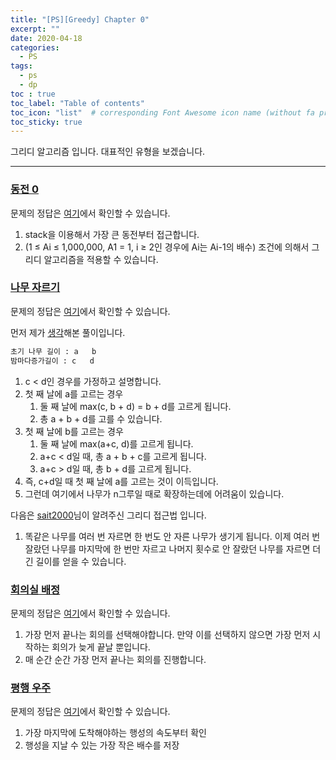 ```yaml
---
title: "[PS][Greedy] Chapter 0"
excerpt: ""
date: 2020-04-18
categories:
  - PS
tags:
  - ps 
  - dp
toc : true
toc_label: "Table of contents"
toc_icon: "list"  # corresponding Font Awesome icon name (without fa prefix)
toc_sticky: true
---
```


그리디 알고리즘 입니다. 대표적인 유형을 보겠습니다. 
- - -

### [동전 0](https://www.acmicpc.net/problem/11047)

문제의 정답은 [여기](https://gist.github.com/niklasjang/e401cd8632588893215cd4cf8b3f2553)에서 확인할 수 있습니다. 

1. stack을 이용해서 가장 큰 동전부터 접근합니다.
1. (1 ≤ Ai ≤ 1,000,000, A1 = 1, i ≥ 2인 경우에 Ai는 Ai-1의 배수) 조건에 의해서 그리디 알고리즘을 적용할 수 있습니다.

### [나무 자르기](https://www.acmicpc.net/problem/14247)

문제의 정답은 [여기](https://gist.github.com/niklasjang/d730557f55154452bba7762bc17dc871)에서 확인할 수 있습니다. 

먼저 제가 [생각](https://www.acmicpc.net/board/view/50032)해본 풀이입니다. 

```txt
초기 나무 길이 : a   b
밤마다증가길이 : c   d
```
1. c < d인 경우를 가정하고 설명합니다.
1. 첫 째 날에 a를 고르는 경우
	1. 둘 째 날에 max(c, b + d) = b + d를 고르게 됩니다.
	1. 총 a + b + d를 고를 수 있습니다.
1. 첫 째 날에 b를 고르는 경우
	1. 둘 째 날에 max(a+c, d)를 고르게 됩니다.
	1. a+c < d일 때, 총 a + b + c를 고르게 됩니다.
	1. a+c > d일 때, 총 b + d를 고르게 됩니다.
1. 즉, c+d일 때 첫 째 날에 a를 고르는 것이 이득입니다.
1. 그런데 여기에서 나무가 n그루일 때로 확장하는데에 어려움이 있습니다.

다음은 [sait2000](https://www.acmicpc.net/user/sait2000)님이 알려주신 그리디 접근법 입니다.

1. 똑같은 나무를 여러 번 자르면 한 번도 안 자른 나무가 생기게 됩니다. 이제 여러 번 잘랐던 나무를 마지막에 한 번만 자르고 나머지 횟수로 안 잘랐던 나무를 자르면 더 긴 길이를 얻을 수 있습니다.

### [회의실 배정](https://www.acmicpc.net/problem/1931)

문제의 정답은 [여기](https://gist.github.com/niklasjang/adb2cc3df30daf4cb5b4b457a2837528)에서 확인할 수 있습니다. 

1. 가장 먼저 끝나는 회의를 선택해야합니다. 만약 이를 선택하지 않으면 가장 먼저 시작하는 회의가 늦게 끝날 뿐입니다.
1. 매 순간 순간 가장 먼저 끝나는 회의를 진행합니다. 

### [평행 우주](https://www.acmicpc.net/problem/17451)

문제의 정답은 [여기](https://gist.github.com/niklasjang/a75987fa131c23a0fda701e4bb81eaa7)에서 확인할 수 있습니다. 

1. 가장 마지막에 도착해야하는 행성의 속도부터 확인
1. 행성을 지날 수 있는 가장 작은 배수를 저장

